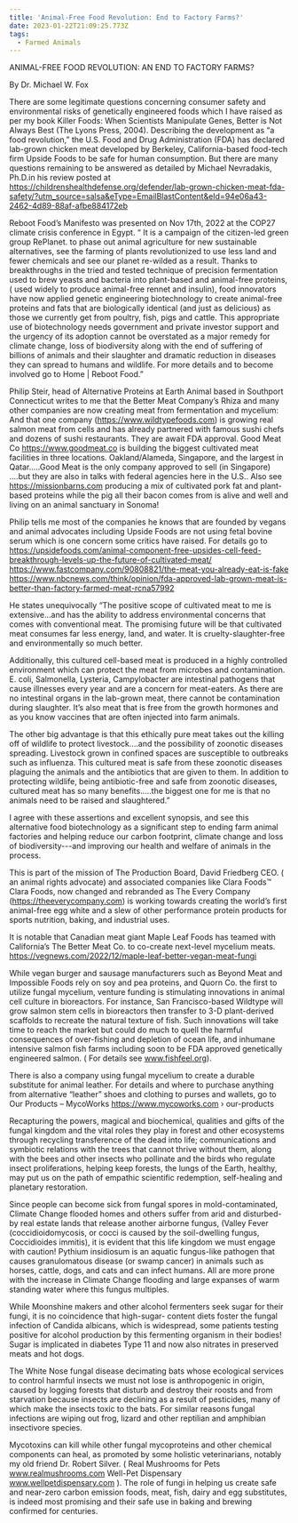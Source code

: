 ```yaml
---
title: 'Animal-Free Food Revolution: End to Factory Farms?'
date: 2023-01-22T21:09:25.773Z
tags:
  - Farmed Animals
---
```

ANIMAL-FREE FOOD REVOLUTION: AN END TO FACTORY FARMS?

By Dr. Michael W. Fox

There are some legitimate questions concerning consumer safety and environmental risks of genetically engineered foods which I have raised as per my book Killer Foods: When Scientists Manipulate Genes, Better is Not Always Best (The Lyons Press, 2004). Describing the development as “a food revolution,” the U.S. Food and Drug Administration (FDA) has declared lab-grown chicken meat developed by Berkeley, California-based food-tech firm Upside Foods to be safe for human consumption. But there are many questions remaining to be answered as detailed by  Michael Nevradakis, Ph.D.in his review posted at https://childrenshealthdefense.org/defender/lab-grown-chicken-meat-fda-safety/?utm_source=salsa&eType=EmailBlastContent&eId=94e06a43-2462-4d89-88af-afbe884172eb 


 Reboot Food’s Manifesto was presented on Nov 17th, 2022 at the COP27 climate crisis conference in Egypt. “ It is a campaign of the citizen-led green group RePlanet. to phase out animal agriculture for new sustainable alternatives, see the farming of plants revolutionized to use less land and fewer chemicals and see our planet re-wilded as a result. Thanks to breakthroughs in the tried and tested technique of precision fermentation used to brew yeasts and bacteria into plant-based and animal-free proteins, ( used widely to produce animal-free rennet and insulin), food innovators have now applied genetic engineering biotechnology to create animal-free proteins and fats that are biologically identical (and just as delicious) as those we currently get from poultry, fish, pigs and cattle.
This appropriate use of biotechnology needs government and private investor support and the urgency of its adoption cannot be overstated as a major remedy for climate change, loss of biodiversity along with the end of suffering of billions of animals and their slaughter and dramatic reduction in diseases they can spread to humans and wildlife. For more details and to become involved go to Home | Reboot Food.”


Philip Steir, head of Alternative Proteins at Earth Animal based in Southport Connecticut writes to me that the Better Meat Company’s Rhiza and many other companies are now creating meat from fermentation and mycelium: And that one company (https://www.wildtypefoods.com)  is growing real salmon meat from cells and has already partnered with famous sushi chefs and dozens of sushi restaurants. They are await FDA approval. Good Meat Co  https://www.goodmeat.co  is building the biggest cultivated meat facilities in three locations. Oakland/Alameda, Singapore, and the largest in Qatar…..Good Meat is the only company approved to sell (in Singapore) ….but they are also in talks with  federal agencies here in the U.S.. Also see  https://missionbarns.com producing a mix of cultivated pork fat and plant-based proteins while the pig all their bacon comes from is alive and well and living on an animal sanctuary in Sonoma!


 Philip tells me most of the companies he knows that are founded by vegans and animal advocates including Upside Foods are not using fetal bovine serum which is one concern some critics have raised. For details go to
https://upsidefoods.com/animal-component-free-upsides-cell-feed-breakthrough-levels-up-the-future-of-cultivated-meat/
https://www.fastcompany.com/90808821/the-meat-you-already-eat-is-fake
 https://www.nbcnews.com/think/opinion/fda-approved-lab-grown-meat-is-better-than-factory-farmed-meat-rcna57992

 He states unequivocally “The positive scope of cultivated meat to me is extensive…and has the ability to address environmental concerns that comes with conventional meat. The promising future will be that cultivated meat consumes far less energy, land, and water. It is cruelty-slaughter-free and environmentally so much better.

 Additionally, this cultured cell-based meat is produced in a highly controlled environment which can protect the meat from microbes and contamination. E. coli, Salmonella, Lysteria, Campylobacter are intestinal pathogens that cause illnesses every year and are a concern for meat-eaters. As there are no intestinal organs in the lab-grown meat, there cannot be contamination during slaughter. It’s also meat that is free from the growth hormones and as you know vaccines that are often injected into farm animals. 

The other big advantage is that this ethically pure meat takes out the killing off of wildlife to protect livestock….and the possibility of zoonotic diseases spreading. Livestock grown in confined spaces are susceptible to outbreaks such as influenza. This cultured meat is safe from these zoonotic diseases plaguing the animals and the antibiotics that are given to them. In addition to protecting wildlife, being antibiotic-free and safe from zoonotic diseases, cultured meat has so many benefits…..the biggest one for me is that no animals need to be raised and slaughtered.”


I agree with these assertions and excellent synopsis, and see this alternative food biotechnology as a significant step to ending farm animal factories and helping reduce our carbon footprint, climate change and loss of biodiversity---and improving our health and welfare of animals in the process.
 
This is part of the mission of The Production Board, David Friedberg CEO. ( an animal rights advocate) and associated companies like Clara Foods™ Clara Foods, now changed and rebranded as The Every Company (https://theeverycompany.com) is working towards creating the world’s first animal-free egg white and a slew of other performance protein products for sports nutrition, baking, and industrial uses.

It is notable that Canadian meat giant Maple Leaf Foods has teamed with California’s The Better Meat Co. to co-create next-level mycelium meats. https://vegnews.com/2022/12/maple-leaf-better-vegan-meat-fungi


While vegan burger and sausage manufacturers such as Beyond Meat and Impossible Foods rely on soy and pea proteins, and Quorn Co. the first to utilize fungal mycelium, venture funding is stimulating innovations in animal cell culture in bioreactors. For instance, San Francisco-based Wildtype will grow salmon stem cells in bioreactors then transfer to 3-D plant-derived scaffolds to recreate the natural texture of fish. Such innovations will take time to reach the market but could do much to quell the harmful consequences of over-fishing and depletion of ocean life, and inhumane intensive salmon fish farms including soon to be FDA approved genetically engineered salmon. ( For details see www.fishfeel.org).


There is also a company using fungal mycelium to create a durable substitute for animal leather. For details and where to purchase anything from alternative “leather” shoes and clothing to purses and wallets, go to Our Products – MycoWorks https://www.mycoworks.com › our-products


Recapturing the powers, magical and biochemical, qualities and gifts of the fungal kingdom and the vital roles they play in forest and other ecosystems through recycling transference of the dead into life; communications and symbiotic relations with the trees that cannot thrive without them, along with the bees and other insects who pollinate and the birds who regulate insect proliferations, helping keep  forests, the lungs of the Earth, healthy, may put us on the path of empathic scientific redemption, self-healing and planetary restoration.


 Since people can become sick from fungal spores in mold-contaminated, Climate Change flooded homes and others suffer from arid and disturbed-by real estate lands that release another airborne fungus, (Valley Fever (coccidioidomycosis, or cocci is caused by the soil-dwelling fungus, Coccidioides immitis), it is evident that this life kingdom we must engage with caution! Pythium insidiosum is an aquatic fungus-like pathogen that causes granulomatous disease (or swamp cancer) in animals such as horses, cattle, dogs, and cats and can infect humans. All are more prone with the increase in Climate Change flooding and large expanses of warm standing water where this fungus multiples.


While Moonshine makers and other alcohol fermenters seek sugar for their fungi, it is no coincidence that high-sugar- content diets foster the fungal infection of Candida albicans, which is widespread, some patients testing positive for alcohol production by this fermenting organism in their bodies! Sugar is implicated in diabetes Type 11 and now also nitrates in preserved meats and hot dogs.


 The White Nose fungal disease decimating bats whose ecological services to control harmful insects we must not lose is anthropogenic in origin, caused by logging forests that disturb and destroy their roosts and from starvation because insects are declining as a result of pesticides, many of which make the insects toxic to the bats. For similar reasons fungal infections are wiping out frog, lizard and other reptilian and amphibian insectivore species.
  
 Mycotoxins can kill while other fungal mycoproteins and other chemical components can heal, as promoted by some holistic veterinarians, notably my old friend Dr. Robert Silver. ( Real Mushrooms for Pets www.realmushrooms.com Well-Pet Dispensary  www.wellpetdispensary.com ). The role of fungi in helping us create safe and near-zero carbon emission foods, meat, fish, dairy and egg substitutes, is indeed most promising and their safe use in baking and brewing confirmed for centuries.

